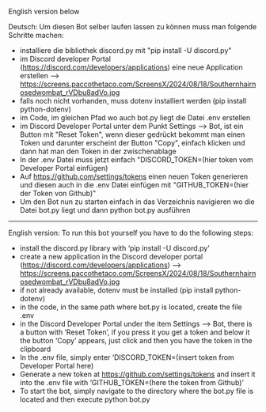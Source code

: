 English version below

Deutsch:
Um diesen Bot selber laufen lassen zu können muss man folgende Schritte machen:
- installiere die bibliothek discord.py mit "pip install -U discord.py"
- im Discord developer Portal (https://discord.com/developers/applications) eine neue Application erstellen
--> https://screens.paccothetaco.com/ScreensX/2024/08/18/Southernhairnosedwombat_rVDbu8adVo.jpg
- falls noch nicht vorhanden, muss dotenv installiert werden (pip install python-dotenv)
- im Code, im gleichen Pfad wo auch bot.py liegt die Datei .env erstellen
- im Discord Developer Portal unter dem Punkt Settings --> Bot, ist ein Button mit "Reset Token", wenn dieser gedrückt bekommt man einen Token und darunter erscheint der Button "Copy", einfach klicken und dann hat man den Token in der zwischenablage
- In der .env Datei muss jetzt einfach "DISCORD_TOKEN=(hier token vom Developer Portal einfügen)
- Auf https://github.com/settings/tokens einen neuen Token generieren und diesen auch in die .env Datei einfügen mit "GITHUB_TOKEN=(hier der Token von Github)" 
- Um den Bot nun zu starten einfach in das Verzeichnis navigieren wo die Datei bot.py liegt und dann python bot.py ausführen

---------------------------

English version:
To run this bot yourself you have to do the following steps:
- install the discord.py library with ‘pip install -U discord.py’
- create a new application in the Discord developer portal (https://discord.com/developers/applications)
--> https://screens.paccothetaco.com/ScreensX/2024/08/18/Southernhairnosedwombat_rVDbu8adVo.jpg
- if not already available, dotenv must be installed (pip install python-dotenv)
- in the code, in the same path where bot.py is located, create the file .env
- in the Discord Developer Portal under the item Settings --> Bot, there is a button with ‘Reset Token’, if you press it you get a token and below it the button ‘Copy’ appears, just click and then you have the token in the clipboard
- In the .env file, simply enter ‘DISCORD_TOKEN=(insert token from Developer Portal here)
- Generate a new token at https://github.com/settings/tokens and insert it into the .env file with ‘GITHUB_TOKEN=(here the token from Github)’ 
- To start the bot, simply navigate to the directory where the bot.py file is located and then execute python bot.py